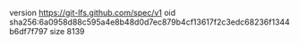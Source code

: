 version https://git-lfs.github.com/spec/v1
oid sha256:6a0958d88c595a4e8b48d0d7ec879b4cf13617f2c3edc68236f1344b6df7f797
size 8139

